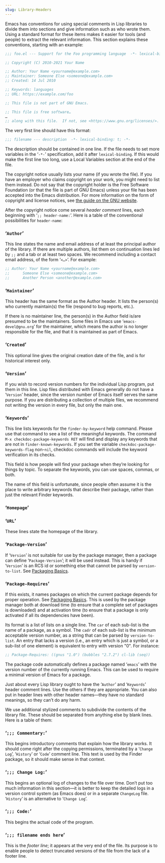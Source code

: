 ```yaml
---
slug: Library-Headers
---
```


Emacs has conventions for using special comments in Lisp libraries to divide them into sections and give information such as who wrote them. Using a standard format for these items makes it easier for tools (and people) to extract the relevant information. This section explains these conventions, starting with an example:

```lisp
;;; foo.el --- Support for the Foo programming language  -*- lexical-binding: t; -*-

;; Copyright (C) 2010-2021 Your Name
```

```lisp
;; Author: Your Name <yourname@example.com>
;; Maintainer: Someone Else <someone@example.com>
;; Created: 14 Jul 2010
```

```lisp
;; Keywords: languages
;; URL: https://example.com/foo

;; This file is not part of GNU Emacs.

;; This file is free software…
…
;; along with this file.  If not, see <https://www.gnu.org/licenses/>.
```

The very first line should have this format:

```lisp
;;; filename --- description  -*- lexical-binding: t; -*-
```

The description should be contained in one line. If the file needs to set more variables in the ‘`-*-`’ specification, add it after `lexical-binding`. If this would make the first line too long, use a Local Variables section at the end of the file.

The copyright notice usually lists your name (if you wrote the file). If you have an employer who claims copyright on your work, you might need to list them instead. Do not say that the copyright holder is the Free Software Foundation (or that the file is part of GNU Emacs) unless your file has been accepted into the Emacs distribution. For more information on the form of copyright and license notices, see [the guide on the GNU website](https://www.gnu.org/licenses/gpl-howto.html).

After the copyright notice come several *header comment* lines, each beginning with ‘`;; header-name:`’. Here is a table of the conventional possibilities for `header-name`:

### ‘`Author`’

This line states the name and email address of at least the principal author of the library. If there are multiple authors, list them on continuation lines led by `;;` and a tab or at least two spaces. We recommend including a contact email address, of the form ‘`<…>`’. For example:

```lisp
;; Author: Your Name <yourname@example.com>
;;      Someone Else <someone@example.com>
;;      Another Person <another@example.com>
```

### ‘`Maintainer`’

This header has the same format as the Author header. It lists the person(s) who currently maintain(s) the file (respond to bug reports, etc.).

If there is no maintainer line, the person(s) in the Author field is/are presumed to be the maintainers. Some files in Emacs use ‘`emacs-devel@gnu.org`’ for the maintainer, which means the author is no longer responsible for the file, and that it is maintained as part of Emacs.

### ‘`Created`’

This optional line gives the original creation date of the file, and is for historical interest only.

### ‘`Version`’

If you wish to record version numbers for the individual Lisp program, put them in this line. Lisp files distributed with Emacs generally do not have a ‘`Version`’ header, since the version number of Emacs itself serves the same purpose. If you are distributing a collection of multiple files, we recommend not writing the version in every file, but only the main one.

### ‘`Keywords`’

This line lists keywords for the `finder-by-keyword` help command. Please use that command to see a list of the meaningful keywords. The command `M-x checkdoc-package-keywords RET` will find and display any keywords that are not in `finder-known-keywords`. If you set the variable `checkdoc-package-keywords-flag` non-`nil`, checkdoc commands will include the keyword verification in its checks.

This field is how people will find your package when they’re looking for things by topic. To separate the keywords, you can use spaces, commas, or both.

The name of this field is unfortunate, since people often assume it is the place to write arbitrary keywords that describe their package, rather than just the relevant Finder keywords.

### ‘`Homepage`’

### ‘`URL`’

These lines state the homepage of the library.

### ‘`Package-Version`’

If ‘`Version`’ is not suitable for use by the package manager, then a package can define ‘`Package-Version`’; it will be used instead. This is handy if ‘`Version`’ is an RCS id or something else that cannot be parsed by `version-to-list`. See [Packaging Basics](Packaging-Basics).

### ‘`Package-Requires`’

If this exists, it names packages on which the current package depends for proper operation. See [Packaging Basics](Packaging-Basics). This is used by the package manager both at download time (to ensure that a complete set of packages is downloaded) and at activation time (to ensure that a package is only activated if all its dependencies have been).

Its format is a list of lists on a single line. The `car` of each sub-list is the name of a package, as a symbol. The `cadr` of each sub-list is the minimum acceptable version number, as a string that can be parsed by `version-to-list`. An entry that lacks a version (i.e., an entry which is just a symbol, or a sub-list of one element) is equivalent to entry with version "0". For instance:

```lisp
;; Package-Requires: ((gnus "1.0") (bubbles "2.7.2") cl-lib (seq))
```

The package code automatically defines a package named ‘`emacs`’ with the version number of the currently running Emacs. This can be used to require a minimal version of Emacs for a package.

Just about every Lisp library ought to have the ‘`Author`’ and ‘`Keywords`’ header comment lines. Use the others if they are appropriate. You can also put in header lines with other header names—they have no standard meanings, so they can’t do any harm.

We use additional stylized comments to subdivide the contents of the library file. These should be separated from anything else by blank lines. Here is a table of them:

### ‘`;;; Commentary:`’

This begins introductory comments that explain how the library works. It should come right after the copying permissions, terminated by a ‘`Change Log`’, ‘`History`’ or ‘`Code`’ comment line. This text is used by the Finder package, so it should make sense in that context.

### ‘`;;; Change Log:`’

This begins an optional log of changes to the file over time. Don’t put too much information in this section—it is better to keep the detailed logs in a version control system (as Emacs does) or in a separate `ChangeLog` file. ‘`History`’ is an alternative to ‘`Change Log`’.

### ‘`;;; Code:`’

This begins the actual code of the program.

### ‘`;;; filename ends here`’

This is the *footer line*; it appears at the very end of the file. Its purpose is to enable people to detect truncated versions of the file from the lack of a footer line.
